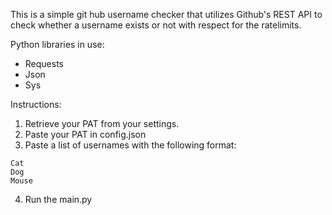 This is a simple git hub username checker that utilizes Github's REST API to check whether a username exists or not with respect for the ratelimits.

Python libraries in use:
- Requests
- Json 
- Sys

Instructions:

1. Retrieve your PAT from your settings.
2. Paste your PAT in config.json
3. Paste a list of usernames with the following format:

```
Cat
Dog
Mouse
```
4. Run the main.py 